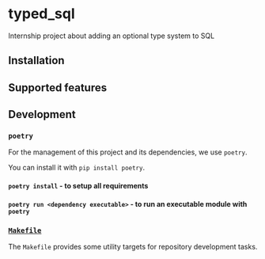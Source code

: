 # typed_sql

Internship project about adding an optional type system to SQL

<!--mkdocs-intro-start-->

## Installation

<!-- TODO: describe how to install `typed_sql` -->

## Supported features

<!-- TODO: describe supported & planned features -->

<!--mkdocs-intro-end-->

## Development

### `poetry`

For the management of this project and its dependencies, we use `poetry`.

You can install it with `pip install poetry`.

#### `poetry install` - to setup all requirements

#### `poetry run <dependency executable>` - to run an executable module with `poetry`

### [`Makefile`](./Makefile)

The `Makefile` provides some utility targets for repository development tasks.
